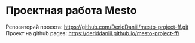 # Проектная работа Mesto

Репозиторий проекта: https://github.com/DeridDaniil/mesto-project-ff.git 
Проект на github pages: https://deriddaniil.github.io/mesto-project-ff/

